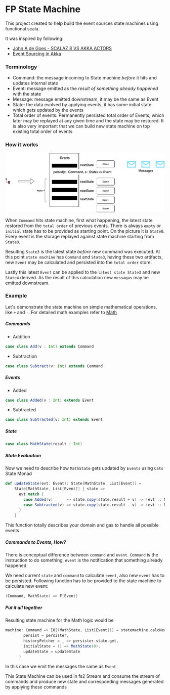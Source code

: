 # FP State Machine

This project created to help build the event sources state machines using functional scala.

It was inspired by following:
- [John A de Goes - SCALAZ 8 VS AKKA ACTORS](https://www.youtube.com/watch?v=Eihz7kqn6mU)
- [Event Sourcing in Akka](https://doc.akka.io/docs/akka/current/typed/persistence.html#event-sourcing)

### Terminology

- Command: the message incoming to State machine *before* it hits and updates internal state
- Event: message emitted as the *result of something already happened* with the state
- Message: message emitted downstream, it may be the same as Event
- State: the data evolved by applying events, it has some initial state which gets updated by the events
- Total order of events: Permanently persisted total order of Events, which later may be replayed at any given time and the state may be restored. It is also very important that we can build new state machine on top existing total order of events

### How it works

![Event Sourcing](images/EventSourcing.png) 

When `Command` hits state machine, first what happening, the latest state restored from the `total order` of previous events. There is always `empty` or `initial` state has to be provided as starting point. On the picture it is `State0`. Every event is the storage replayed against state machine starting from `State0`. 

Resulting `State3` is the latest state *before* new command was executed. At this point `state machine` has `Command` and `State3`, having these two artifacts, new `Event` may be calculated and persisted into the `total order` store. 

Lastly this latest `Event` can be applied to the `latest state State3` and new `State4` derived. As the result of this calculation new `messagas` may be emitted downstream.

### Example

Let's demonstrate the state machine on simple mathematical operations, like `+` and `-`. For detailed math examples refer to [Math](/examples/app/math)

##### Commands
- Addition 
```scala 
case class Add(v : Int) extends Command
```
- Subtraction
```scala
case class Subtract(v: Int) extends Command
```

##### Events
- Added
```scala 
case class Added(v : Int) extends Event
```
- Subtracted
```scala
case class Subtracted(v: Int) extends Event
```

##### State
```scala
case class MathState(result : Int)
```

##### State Evaluation

Now we need to describe how `MathState` gets updated by `Events` using `Cats` State Monad

```scala
def updateState(evt: Event): State[MathState, List[Event]] =
    State[MathState, List[Event]] { state =>
      evt match {
        case Added(v)      => state.copy(state.result + v) -> (evt :: Nil)
        case Subtracted(v) => state.copy(state.result - v) -> (evt :: Nil)
      }
    }
``` 

This function totally describes your domain and gas to handle all possible events

##### Commands to Events, How?

There is conceptual difference between `command` and `event`. `Command` is the instruction to do something, `event` is the notification that something already happened.

We need current `state` and `command` to calculate `event`, also new `event` has to be persisted. Following function has to be provided to the state machine to calculate new event:

```scala
(Command, MathState) => F[Event]
```

##### Put it all together

Resulting state machine for the Math logic would be 

```scala
machine: Command => IO[(MathState, List[Event])] = statemachine.calcNewState[IO, Command, MathState, Event, Event](_: Command)(
        persist = persister,
        historyFetcher = _ => persister.state.get,
        initialState = () => MathState(0),
        updateState = updateState
      )
```

In this case we emit the messages the same as `Event`

This State Machine can be used in fs2 Stream and consume the stream of commands and produce new state and corresponding messages generated by applying these commands
